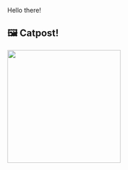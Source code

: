 Hello there!



## 🖼️ Catpost!

<sub>
    <img src="https://cdn2.thecatapi.com/images/xblgApeqc.jpg" height="256">
</sub>

